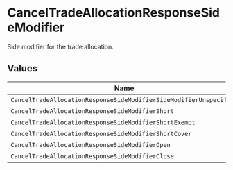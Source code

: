 # CancelTradeAllocationResponseSideModifier

Side modifier for the trade allocation.


## Values

| Name                                                               | Value                                                              |
| ------------------------------------------------------------------ | ------------------------------------------------------------------ |
| `CancelTradeAllocationResponseSideModifierSideModifierUnspecified` | SIDE_MODIFIER_UNSPECIFIED                                          |
| `CancelTradeAllocationResponseSideModifierShort`                   | SHORT                                                              |
| `CancelTradeAllocationResponseSideModifierShortExempt`             | SHORT_EXEMPT                                                       |
| `CancelTradeAllocationResponseSideModifierShortCover`              | SHORT_COVER                                                        |
| `CancelTradeAllocationResponseSideModifierOpen`                    | OPEN                                                               |
| `CancelTradeAllocationResponseSideModifierClose`                   | CLOSE                                                              |